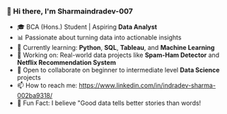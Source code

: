 ### 👋 Hi there, I'm **Sharmaindradev-007**

- 🎓 BCA (Hons.) Student | Aspiring **Data Analyst**
- 📊 Passionate about turning data into actionable insights  
- 🧠 Currently learning: **Python**, **SQL**, **Tableau**, and **Machine Learning**
- 🚀 Working on: Real-world data projects like **Spam-Ham Detector** and **Netflix Recommendation System**
- 🌱 Open to collaborate on beginner to intermediate level **Data Science** projects
- 📫 How to reach me: https://www.linkedin.com/in/indradev-sharma-002ba9318/
- 🧩 Fun Fact: I believe "Good data tells better stories than words!

